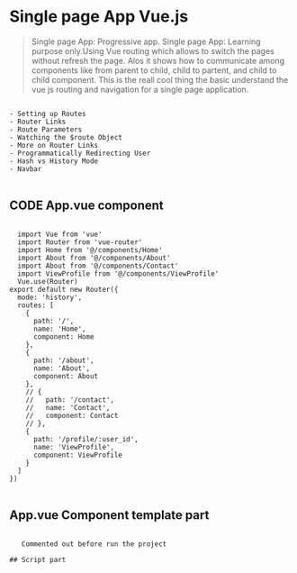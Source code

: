 # Single page App Vue.js

> Single page App: Progressive app. Single page App: Learning purpose only.Using Vue routing which allows to switch the pages without refresh the page. Alos it shows how to communicate among components like from parent to child, child to partent, and child to child component.  This is the reall cool thing the basic understand the vue js  routing and navigation for a single page application.

<pre>
<code>
- Setting up Routes  
- Router Links  
- Route Parameters  
- Watching the $route Object  
- More on Router Links  
- Programmatically Redirecting User  
- Hash vs History Mode  
- Navbar   
</code>
</pre>
 
## CODE App.vue component
<pre>
<code> 
  import Vue from 'vue'
  import Router from 'vue-router'
  import Home from '@/components/Home'
  import About from '@/components/About'
  import About from '@/components/Contact'
  import ViewProfile from '@/components/ViewProfile'
  Vue.use(Router)
export default new Router({
  mode: 'history', 
  routes: [
    {
      path: '/',
      name: 'Home',
      component: Home
    },
    {
      path: '/about',
      name: 'About',
      component: About
    },
    // {
    //   path: '/contact', 
    //   name: 'Contact',
    //   component: Contact
    // },
    {
      path: '/profile/:user_id',
      name: 'ViewProfile',
      component: ViewProfile
    }
  ]
})
</code>
</pre> 
## App.vue Component template part
<pre>
<code>
   Commented out before run the project  
<template> 
<router-link to="/">Home</router-link>
<router-link :to="{name: 'About'}">About</router-link>
<router-link :to="{name: 'Contact'}">Contact</router-link>
 <p>User Profiles</p> 
   <ul>
      <li v-for ="(id, index) in userIds" :key="index">
        <router-link :to="{name: 'ViewProfile', params:{user_id: id}}">
          <span>Profile {{id}}</span>
        </router-link>
      </li>
    </ul>  
    <p>Navigation Control</p>
    <ul>
       <li><button @click="goBack">Go Back</button></li>
       <li><button @click="goHome">Rediect to Home</button></li>
      <li><button @click="goForward">Go Forward</button></li>
    </ul> 
  </div>
</template> 
## Script part
<pre>
<code>
<script>
export default {
  name: 'Navbar',
  data () {
    return {  
      userIds : ['1', '2', '3', '4']  
    }
  },
  methods:{
    goHome(){
     this.$router.push({name:'Home'})
    },
    goBack(){
      this.$router.go(-1);
    },
    goForward(){
      this.$router.go(1);
    }
  }
}
</script>
</code>
</pre> 
